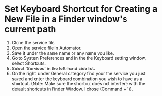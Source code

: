 # Set Keyboard Shortcut for Creating a New File in a Finder window's current path

1. Clone the service file.
2. Open the service file in Automator.
3. Save it under the same name or any name you like.
4. Go to System Preferences and in the the Keyboard setting window, select Shortcuts.
5. Select 'Services' in the left-hand side list.
6. On the right, under General category find your the service you just saved and enter the keyboard combination
   you wish to have as a shortcut. (Note: Make sure the shortcut does not interfere with the default shortcuts in Finder Window. I chose (Command + ')).
   
